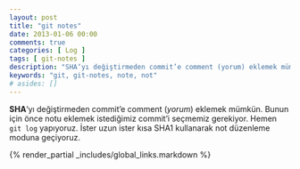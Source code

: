 ```yaml
---
layout: post
title: "git notes"
date: 2013-01-06 00:00
comments: true
categories: [ Log ]
tags: [ git-notes ]
description: "SHA‘yı değiştirmeden commit’e comment (yorum) eklemek mümkün."
keywords: "git, git-notes, note, not"
# asides: []
---
```

**SHA**‘yı değiştirmeden commit’e comment (*yorum*) eklemek mümkün.
Bunun için önce notu eklemek istediğimiz commit’i seçmemiz gerekiyor.
Hemen `git log` yapıyoruz. İster uzun ister kısa SHA1 kullanarak not düzenleme
moduna geçiyoruz.
<!-- more -->
{% render_partial _includes/global_links.markdown %}
